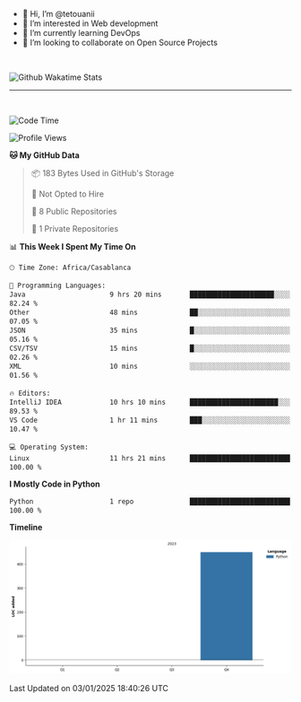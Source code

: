- 👋 Hi, I’m @tetouanii
- 👀 I’m interested in Web development
- 🌱 I’m currently learning DevOps
- 💞️ I’m looking to collaborate on Open Source Projects

<br/>


![Github Wakatime Stats](https://github-readme-stats.vercel.app/api/wakatime/?username=@walidbosso&layout=compact&&theme=default&link="https://www.github.com/USERNAME/") 

--- 

<br/>


  
<!--START_SECTION:waka-->
![Code Time](http://img.shields.io/badge/Code%20Time-184%20hrs%2017%20mins-blue)

![Profile Views](http://img.shields.io/badge/Profile%20Views-0-blue)

**🐱 My GitHub Data** 

> 📦 183 Bytes Used in GitHub's Storage 
 > 
> 🚫 Not Opted to Hire
 > 
> 📜 8 Public Repositories 
 > 
> 🔑 1 Private Repositories 
 > 
📊 **This Week I Spent My Time On** 

```text
🕑︎ Time Zone: Africa/Casablanca

💬 Programming Languages: 
Java                     9 hrs 20 mins       █████████████████████░░░░   82.24 % 
Other                    48 mins             ██░░░░░░░░░░░░░░░░░░░░░░░   07.05 % 
JSON                     35 mins             █░░░░░░░░░░░░░░░░░░░░░░░░   05.16 % 
CSV/TSV                  15 mins             █░░░░░░░░░░░░░░░░░░░░░░░░   02.26 % 
XML                      10 mins             ░░░░░░░░░░░░░░░░░░░░░░░░░   01.56 % 

🔥 Editors: 
IntelliJ IDEA            10 hrs 10 mins      ██████████████████████░░░   89.53 % 
VS Code                  1 hr 11 mins        ███░░░░░░░░░░░░░░░░░░░░░░   10.47 % 

💻 Operating System: 
Linux                    11 hrs 21 mins      █████████████████████████   100.00 % 
```

**I Mostly Code in Python** 

```text
Python                   1 repo              █████████████████████████   100.00 % 
```



**Timeline**

![Lines of Code chart](https://raw.githubusercontent.com/tetouanii/tetouanii/main/assets/bar_graph.png)


 Last Updated on 03/01/2025 18:40:26 UTC
<!--END_SECTION:waka-->

